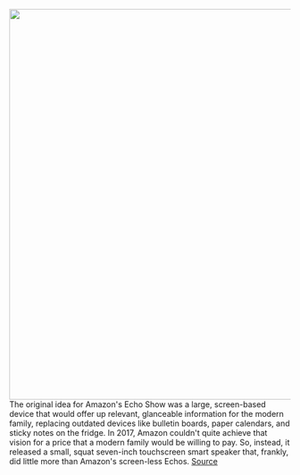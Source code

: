 <img src='https://cdn.vox-cdn.com/thumbor/vlOx4abB-Ukc0AIEIbUo6rvTlnE=/0x0:2040x1360/1200x675/filters:focal(1041x609:1367x935)/cdn.vox-cdn.com/uploads/chorus_image/image/70282099/jtuohy_211209_4924_0012.0.jpg' width='700px' /><br/>
The original idea for Amazon's Echo Show was a large, screen-based device that would offer up relevant, glanceable information for the modern family, replacing outdated devices like bulletin boards, paper calendars, and sticky notes on the fridge. In 2017, Amazon couldn't quite achieve that vision for a price that a modern family would be willing to pay. So, instead, it released a small, squat seven-inch touchscreen smart speaker that, frankly, did little more than Amazon's screen-less Echos.
<a href='https://www.theverge.com/22839220/amazon-echo-show-15-review-wall-mounted-alexa-tablet-kitchen-tv'> Source <a/>